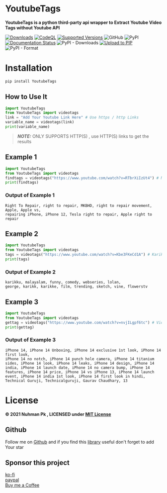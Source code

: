 # YoutubeTags
**YoutubeTags is a python third-party api wrapper to Extract Youtube Video Tags without Youtube API**

[![Downloads](https://static.pepy.tech/personalized-badge/youtubetags?period=total&units=abbreviation&left_color=grey&right_color=yellow&left_text=Downloads)](https://pepy.tech/project/youtubetags)
[![CodeQL](https://github.com/bughunter0/YoutubeTags/actions/workflows/codeql-analysis.yml/badge.svg)](https://github.com/bughunter0/YoutubeTags/actions/workflows/codeql-analysis.yml)
[![Supported Versions](https://img.shields.io/pypi/pyversions/Youtubetags.svg)](https://pypi.org/project/YoutubeTags)
![GitHub](https://img.shields.io/github/license/bughunter0/YoutubeTags)
![PyPI](https://img.shields.io/pypi/v/youtubetags)
[![Documentation Status](https://readthedocs.org/projects/youtubetags/badge/?version=latest)](https://youtubetags.readthedocs.io/en/latest/?badge=latest)
![PyPI - Downloads](https://img.shields.io/pypi/dm/youtubetags)
[![Upload to PIP](https://github.com/bughunter0/YoutubeTags/actions/workflows/Pypi-uploads.yml/badge.svg?branch=main&event=workflow_dispatch)](https://github.com/bughunter0/YoutubeTags/actions/workflows/Pypi-uploads.yml)
![PyPI - Format](https://img.shields.io/pypi/format/youtubetags)


# Installation

```python
pip install YoutubeTags

```
## How to Use It

```python
import YoutubeTags
from YoutubeTags import videotags
link = "Add Your Youtube Link Here" # Use https / http Links
variable_name = videotags(link)
print(variable_name)
```

> **_NOTE:_** ONLY SUPPORTS HTTP(S) , use HTTP(S) links to get the results 

## Example 1
```python
import YoutubeTags
from YoutubeTags import videotags
findtags = videotags("https://www.youtube.com/watch?v=RTbrXiIzUt4") # Mkbhd's Video
print(findtags)
```
### Output of Example 1

```
Right To Repair, right to repair, MKBHD, right to repair movement, Apple, Apple vs, 
repairing iPhone, iPhone 12, Tesla right to repair, Apple right to repair

```

## Example 2
```python
import YoutubeTags
from YoutubeTags import videotags
tags = videotags("https://www.youtube.com/watch?v=Kbe3FKeCd1A") # Karikku star Episode
print(tags)
```
### Output of Example 2

```
karikku, malayalam, funny, comedy, webseries, lolan,
george, karikk, karikke, film, trending, sketch, vine, flowerstv

```
## Example 3
```python
import YoutubeTags
from YoutubeTags import videotags
gettag = videotags("https://www.youtube.com/watch?v=nvjILgpf6tc") # Video From Technical Guruji
print(gettag)
```
### Output of Example 3
```
iPhone 14, iPhone 14 Unboxing, iPhone 14 exclusive 1st look, iPhone 14 first look,
iPhone 14 no notch, iPhone 14 punch hole camera, iPhone 14 titanium sides, iPhone 14 look, iPhone 14 leaks, iPhone 14 design, iPhone 14 india, iPhone 14 launch date, iPhone 14 no camera bump, iPhone 14 features, iPhone 14 price, iPhone 14 vs iPhone 13, iPhone 14 launch event, iPhone 14 india 1st look, iPhone 14 first look in hindi, Technical Guruji, Technicalguruji, Gaurav Chaudhary, 13
```
# License

<b>© 2021 Nuhman Pk , LICENSED under [MIT License](https://github.com/bughunter0/YoutubeTags/blob/main/LICENSE)</b>

## Github

Follow me on [Github](https://www.github.com/bughunter0) and if you find this [library](https://github.com/bughunter0/YoutubeTags) useful don't forget to add Your star

## Sponsor this project
[ko-fi](https://ko-fi.com/nuhmanpk)<br>
[paypal](https://www.paypal.me/nuhmanpk)<br>
[Buy me a Coffee](https://www.buymeacoffee.com/nuhmanpk)
